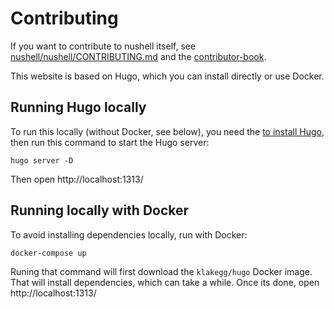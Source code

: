 # Contributing

If you want to contribute to nushell itself, see [nushell/nushell/CONTRIBUTING.md](https://github.com/nushell/nushell/blob/master/CONTRIBUTING.md) and the [contributor-book](https://github.com/nushell/contributor-book).

This website is based on Hugo, which you can install directly or use Docker.

## Running Hugo locally

To run this locally (without Docker, see below), you need the [to install Hugo](https://gohugo.io/getting-started/installing/), then run this command to start the Hugo server:

```shell
hugo server -D
```

Then open http://localhost:1313/

## Running locally with Docker

To avoid installing dependencies locally, run with Docker:

```
docker-compose up
```

Runing that command will first download the `klakegg/hugo` Docker image. That will install dependencies, which can take a while. Once its done, open http://localhost:1313/
